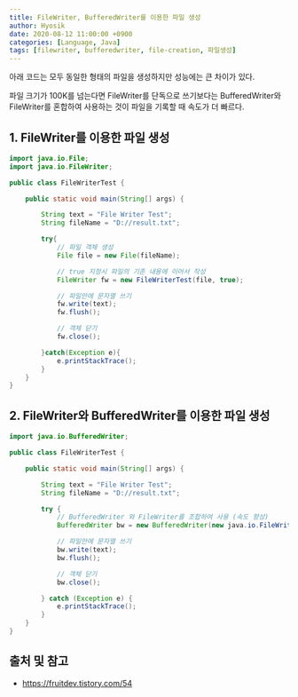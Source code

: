 ```yaml
---
title: FileWriter, BufferedWriter를 이용한 파일 생성
author: Hyosik
date: 2020-08-12 11:00:00 +0900
categories: [Language, Java]
tags: [filewriter, bufferedwriter, file-creation, 파일생성]
---
```


아래 코드는 모두 동일한 형태의 파일을 생성하지만 성능에는 큰 차이가 있다.

파일 크기가 100K를 넘는다면 FileWriter를 단독으로 쓰기보다는 BufferedWriter와 FileWriter를 혼합하여 사용하는 것이 파일을 기록할 때 속도가 더 빠르다.

## 1. FileWriter를 이용한 파일 생성

```java
import java.io.File;
import java.io.FileWriter;

public class FileWriterTest {

    public static void main(String[] args) {

        String text = "File Writer Test";
        String fileName = "D://result.txt";

        try{
            // 파일 객체 생성
            File file = new File(fileName);

            // true 지정시 파일의 기존 내용에 이어서 작성
            FileWriter fw = new FileWriterTest(file, true);

            // 파일안에 문자열 쓰기
            fw.write(text);
            fw.flush();

            // 객체 닫기
            fw.close();

        }catch(Exception e){
            e.printStackTrace();
        }
    }
}
```

## 2. FileWriter와 BufferedWriter를 이용한 파일 생성

```java
import java.io.BufferedWriter;

public class FileWriterTest {

    public static void main(String[] args) {

        String text = "File Writer Test";
        String fileName = "D://result.txt";

        try {
            // BufferedWriter 와 FileWriter를 조합하여 사용 (속도 향상)
            BufferedWriter bw = new BufferedWriter(new java.io.FileWriter(fileName, true));

            // 파일안에 문자열 쓰기
            bw.write(text);
            bw.flush();

            // 객체 닫기
            bw.close();

        } catch (Exception e) {
            e.printStackTrace();
        }
    }
}
```

## 출처 및 참고
* <https://fruitdev.tistory.com/54>

